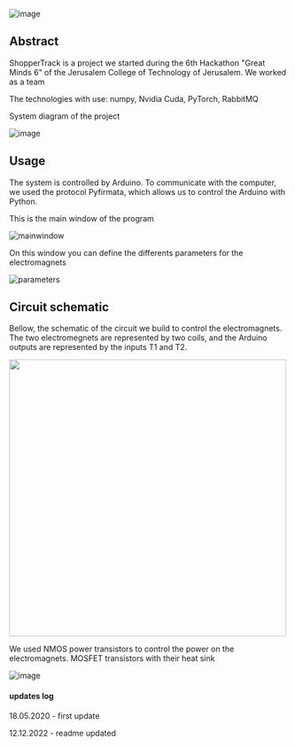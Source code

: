 ![image](https://user-images.githubusercontent.com/69756617/215852417-8d4304ed-195f-4b70-a93d-47a83a74b9d7.png)

## Abstract

ShopperTrack is a project we started during the 6th Hackathon "Great Minds 6" of the Jerusalem College of Technology of Jerusalem.
We worked as a team

The technologies with use: numpy, Nvidia Cuda, PyTorch, RabbitMQ

System diagram of the project

![image](https://user-images.githubusercontent.com/69756617/211169838-2ba0407d-f7e7-4302-afd0-f9e7417e5153.png)

## Usage

The system is controlled by Arduino. To communicate with the computer, we used the protocol Pyfirmata, which allows us to control the Arduino with Python.

This is the main window of the program

![mainwindow](https://user-images.githubusercontent.com/69756617/207135927-f3a22cb2-5cf5-44b5-bc76-adf4b824263d.png)

On this window you can define the differents parameters for the electromagnets

![parameters](https://user-images.githubusercontent.com/69756617/207139507-4ffa3687-1687-4003-87f8-67ed1e39de06.png)

## Circuit schematic

Bellow, the schematic of the circuit we build to control the electromagnets. The two electromegnets are represented by two coils, and the Arduino outputs are represented by the inputs T1 and T2.

<img src="https://user-images.githubusercontent.com/69756617/211169716-2d81b760-e7f6-4d58-947c-b6ec2a8daf05.png" width="500" />

We used NMOS power transistors to control the power on the electromagnets. MOSFET transistors with their heat sink

![image](https://user-images.githubusercontent.com/69756617/211169973-ee6498af-5eee-46d9-ab77-fc78d32cb4e5.png)

#### updates log

18.05.2020 - first update

12.12.2022 - readme updated
